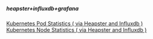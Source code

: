 ##### heapster+influxdb+grafana
[Kubernetes Pod Statistics ( via Heapster and Influxdb )](https://grafana.com/dashboards/3649)  
[Kubernetes Node Statistics ( via Heapster and Influxdb )](https://grafana.com/dashboards/3646)
